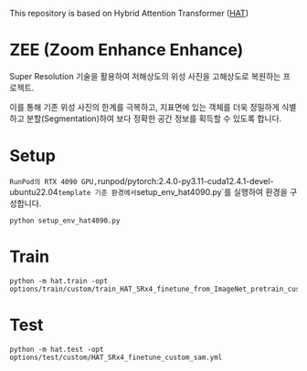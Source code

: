 This repository is based on Hybrid Attention Transformer ([HAT](https://github.com/XPixelGroup/HAT))
# ZEE (Zoom Enhance Enhance)

Super Resolution 기술을 활용하여 저해상도의 위성 사진을 고해상도로 복원하는 프로젝트. 

이를 통해 기존 위성 사진의 한계를 극복하고, 지표면에 있는 객체를 더욱 정밀하게 식별하고 분할(Segmentation)하여 보다 정확한 공간 정보를 획득할 수 있도록 합니다.

# Setup
`
RunPod의 RTX 4090 GPU, `runpod/pytorch:2.4.0-py3.11-cuda12.4.1-devel-ubuntu22.04` template 기준 환경에서 `setup_env_hat4090.py`를 실행하여 환경을 구성합니다.

```
python setup_env_hat4090.py
```

# Train
```
python -m hat.train -opt options/train/custom/train_HAT_SRx4_finetune_from_ImageNet_pretrain_custom_sumi.yml
```

# Test
```
python -m hat.test -opt options/test/custom/HAT_SRx4_finetune_custom_sam.yml
```
